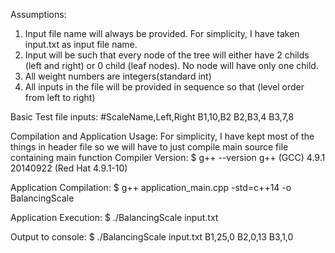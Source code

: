 Assumptions:
1) Input file name will always be provided. For simplicity, I have taken input.txt as input file name.
2) Input will be such that every node of the tree will either have 2 childs (left and right) or 0 child (leaf nodes). No node will have only one child.
3) All weight numbers are integers(standard int)
4) All inputs in the file will be provided in sequence so that (level order from left to right)


Basic Test file inputs:
#ScaleName,Left,Right
B1,10,B2
B2,B3,4
B3,7,8

Compilation and Application Usage:
For simplicity, I have kept most of the things in header file so we will have to just compile main source file containing main function
Compiler Version: 
$ g++ --version
g++ (GCC) 4.9.1 20140922 (Red Hat 4.9.1-10)

Application Compilation:
$ g++ application_main.cpp -std=c++14 -o BalancingScale

Application Execution:
$ ./BalancingScale input.txt 

Output to console:
$ ./BalancingScale input.txt
B1,25,0
B2,0,13
B3,1,0

